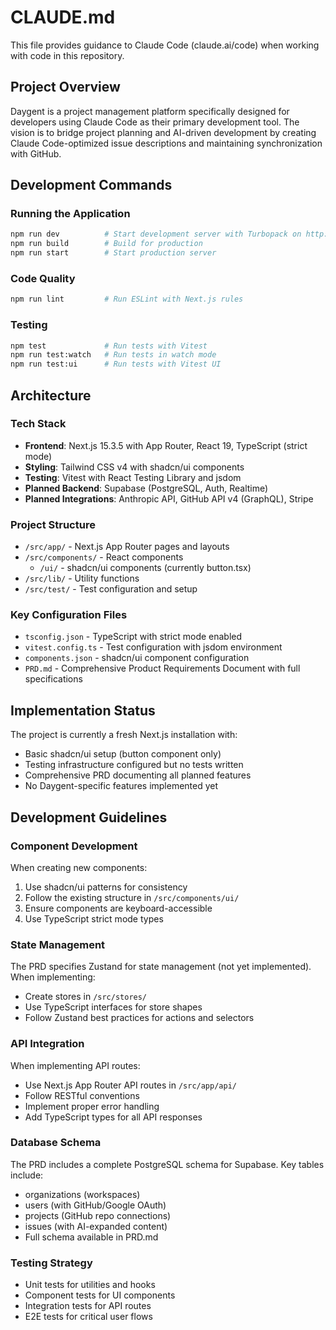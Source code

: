 # CLAUDE.md

This file provides guidance to Claude Code (claude.ai/code) when working with code in this repository.

## Project Overview

Daygent is a project management platform specifically designed for developers using Claude Code as their primary development tool. The vision is to bridge project planning and AI-driven development by creating Claude Code-optimized issue descriptions and maintaining synchronization with GitHub.

## Development Commands

### Running the Application
```bash
npm run dev          # Start development server with Turbopack on http://localhost:3000
npm run build        # Build for production
npm run start        # Start production server
```

### Code Quality
```bash
npm run lint         # Run ESLint with Next.js rules
```

### Testing
```bash
npm test             # Run tests with Vitest
npm run test:watch   # Run tests in watch mode
npm run test:ui      # Run tests with Vitest UI
```

## Architecture

### Tech Stack
- **Frontend**: Next.js 15.3.5 with App Router, React 19, TypeScript (strict mode)
- **Styling**: Tailwind CSS v4 with shadcn/ui components
- **Testing**: Vitest with React Testing Library and jsdom
- **Planned Backend**: Supabase (PostgreSQL, Auth, Realtime)
- **Planned Integrations**: Anthropic API, GitHub API v4 (GraphQL), Stripe

### Project Structure
- `/src/app/` - Next.js App Router pages and layouts
- `/src/components/` - React components
  - `/ui/` - shadcn/ui components (currently button.tsx)
- `/src/lib/` - Utility functions
- `/src/test/` - Test configuration and setup

### Key Configuration Files
- `tsconfig.json` - TypeScript with strict mode enabled
- `vitest.config.ts` - Test configuration with jsdom environment
- `components.json` - shadcn/ui component configuration
- `PRD.md` - Comprehensive Product Requirements Document with full specifications

## Implementation Status

The project is currently a fresh Next.js installation with:
- Basic shadcn/ui setup (button component only)
- Testing infrastructure configured but no tests written
- Comprehensive PRD documenting all planned features
- No Daygent-specific features implemented yet

## Development Guidelines

### Component Development
When creating new components:
1. Use shadcn/ui patterns for consistency
2. Follow the existing structure in `/src/components/ui/`
3. Ensure components are keyboard-accessible
4. Use TypeScript strict mode types

### State Management
The PRD specifies Zustand for state management (not yet implemented). When implementing:
- Create stores in `/src/stores/`
- Use TypeScript interfaces for store shapes
- Follow Zustand best practices for actions and selectors

### API Integration
When implementing API routes:
- Use Next.js App Router API routes in `/src/app/api/`
- Follow RESTful conventions
- Implement proper error handling
- Add TypeScript types for all API responses

### Database Schema
The PRD includes a complete PostgreSQL schema for Supabase. Key tables include:
- organizations (workspaces)
- users (with GitHub/Google OAuth)
- projects (GitHub repo connections)
- issues (with AI-expanded content)
- Full schema available in PRD.md

### Testing Strategy
- Unit tests for utilities and hooks
- Component tests for UI components
- Integration tests for API routes
- E2E tests for critical user flows